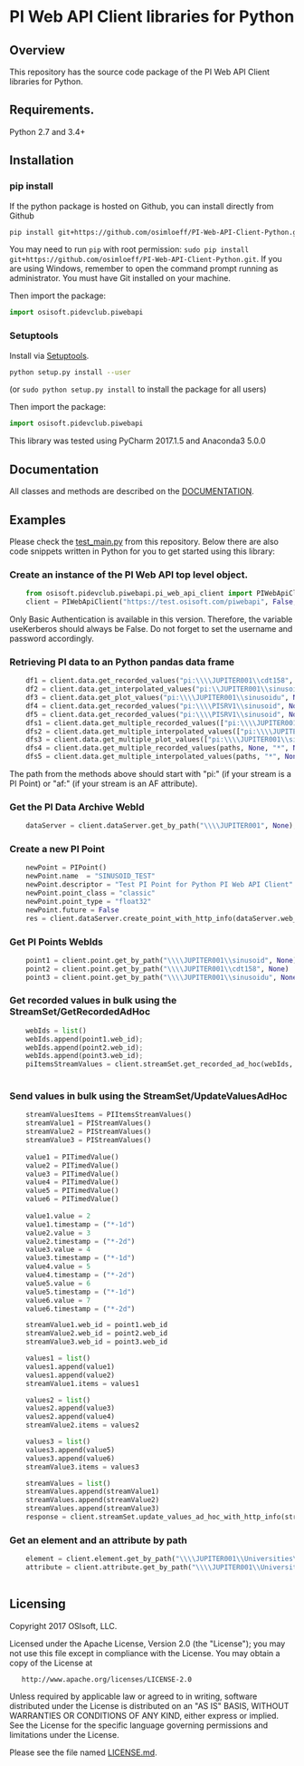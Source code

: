 PI Web API Client libraries for Python
===

## Overview
This repository has the source code package of the PI Web API Client libraries for Python.

## Requirements.

Python 2.7 and 3.4+


## Installation
### pip install

If the python package is hosted on Github, you can install directly from Github

```sh
pip install git+https://github.com/osimloeff/PI-Web-API-Client-Python.git
```
You may need to run `pip` with root permission: `sudo pip install git+https://github.com/osimloeff/PI-Web-API-Client-Python.git`. If you are using Windows, remember to open the command prompt running as administrator. You must have Git installed on your machine.

Then import the package:
```python
import osisoft.pidevclub.piwebapi 
```

### Setuptools

Install via [Setuptools](http://pypi.python.org/pypi/setuptools).

```sh
python setup.py install --user
```
(or `sudo python setup.py install` to install the package for all users)

Then import the package:
```python
import osisoft.pidevclub.piwebapi
```

This library was tested using PyCharm 2017.1.5 and Anaconda3 5.0.0

## Documentation

All classes and methods are described on the [DOCUMENTATION](DOCUMENTATION.md). 

 
## Examples

Please check the [test_main.py](/test/test_main.py) from this repository. Below there are also code snippets written in Python for you to get started using this library:


### Create an instance of the PI Web API top level object.

```python
    from osisoft.pidevclub.piwebapi.pi_web_api_client import PIWebApiClient
    client = PIWebApiClient("https://test.osisoft.com/piwebapi", False, "username", "password", True)  
``` 

Only Basic Authentication is available in this version. Therefore, the variable useKerberos should always be False. Do not forget to set the username and password accordingly.


### Retrieving PI data to an Python pandas data frame


```python
    df1 = client.data.get_recorded_values("pi:\\\\JUPITER001\\cdt158", None, None, "*-9d", None, None, None, None, "*-10d", None)df4 = client.data.get_multiple_recorded_values(["pi:\\JUPITER001\sinusoid", "pi:\\JUPITER001\sinusoidu", "pi:\\JUPITER001\cdt158"],None, "*", None, None, None, None, "*-1d", None)
    df2 = client.data.get_interpolated_values("pi:\\JUPITER001\\sinusoidu",None, "*", None, None, "2h", None, "*-1d", None)
    df3 = client.data.get_plot_values("pi:\\\\JUPITER001\\sinusoidu", None, "*", 10, None, "*-3d", None)
    df4 = client.data.get_recorded_values("pi:\\\\PISRV1\\sinusoid", None, None, "*", None, None, None, "items.value;items.timestamp", "*-1d", None)
    df5 = client.data.get_recorded_values("pi:\\\\PISRV1\\sinusoid", None, None, "*", None, None, None, "items.good;items.questionable;items.substituted", "*-1d", None)
	dfs1 = client.data.get_multiple_recorded_values(["pi:\\\\JUPITER001\\sinusoid", "pi:\\\\JUPITER001\\sinusoidu", "pi:\\\\JUPITER001\\cdt158", "af:\\\\JUPITER001\\Vitens\\Vitens\\Friesland province\\01 Production sites\\Production Site Noordbergum\\Distribution\\Quality|pH"],None, "*", None, None, None, None, "*-1d", None)
    dfs2 = client.data.get_multiple_interpolated_values(["pi:\\\\JUPITER001\\sinusoid", "pi:\\\\JUPITER001\\sinusoidu", "pi:\\\\JUPITER001\\cdt158", "af:\\\\JUPITER001\\Vitens\\Vitens\\Friesland province\\01 Production sites\\Production Site Noordbergum\\Distribution\\Quality|pH"], "*", None, None, "1d", None, "*-5d", None)
    dfs3 = client.data.get_multiple_plot_values(["pi:\\\\JUPITER001\\sinusoid", "pi:\\\\JUPITER001\\sinusoidu", "pi:\\\\JUPITER001\\cdt158", "af:\\\\JUPITER001\\Vitens\\Vitens\\Friesland province\\01 Production sites\\Production Site Noordbergum\\Distribution\\Quality|pH"], "*", 10, None, "*-1d", None)
    dfs4 = client.data.get_multiple_recorded_values(paths, None, "*", None, None, None, "items.items.value;items.items.timestamp", "*-1d", None)
    dfs5 = client.data.get_multiple_interpolated_values(paths, "*", None, None, "1h", "items.items.value;items.items.timestamp", "*-5d", None)
```

The path from the methods above should start with "pi:" (if your stream is a PI Point) or "af:" (if your stream is an AF attribute).




### Get the PI Data Archive WebId

```python
    dataServer = client.dataServer.get_by_path("\\\\JUPITER001", None);
```

### Create a new PI Point

```python
    newPoint = PIPoint()
    newPoint.name  = "SINUSOID_TEST"
    newPoint.descriptor = "Test PI Point for Python PI Web API Client"
    newPoint.point_class = "classic"
    newPoint.point_type = "float32"
    newPoint.future = False
    res = client.dataServer.create_point_with_http_info(dataServer.web_id, newPoint);         
```

### Get PI Points WebIds

```python
    point1 = client.point.get_by_path("\\\\JUPITER001\\sinusoid", None)
    point2 = client.point.get_by_path("\\\\JUPITER001\\cdt158", None)
    point3 = client.point.get_by_path("\\\\JUPITER001\\sinusoidu", None)
```

### Get recorded values in bulk using the StreamSet/GetRecordedAdHoc

```python
    webIds = list()
    webIds.append(point1.web_id);
    webIds.append(point2.web_id);
    webIds.append(point3.web_id);
    piItemsStreamValues = client.streamSet.get_recorded_ad_hoc(webIds, None, "*", None, True, 1000, None, "*-3d", None);
            
```

### Send values in bulk using the StreamSet/UpdateValuesAdHoc

```python
    streamValuesItems = PIItemsStreamValues()
    streamValue1 = PIStreamValues()
    streamValue2 = PIStreamValues()
    streamValue3 = PIStreamValues()
	
    value1 = PITimedValue()
    value2 = PITimedValue()
    value3 = PITimedValue()
    value4 = PITimedValue()
    value5 = PITimedValue()
    value6 = PITimedValue()
	
    value1.value = 2
    value1.timestamp = ("*-1d")
    value2.value = 3
    value2.timestamp = ("*-2d")
    value3.value = 4
    value3.timestamp = ("*-1d")
    value4.value = 5
    value4.timestamp = ("*-2d")
    value5.value = 6
    value5.timestamp = ("*-1d")
    value6.value = 7
    value6.timestamp = ("*-2d")

    streamValue1.web_id = point1.web_id
    streamValue2.web_id = point2.web_id
    streamValue3.web_id = point3.web_id

    values1 = list()
    values1.append(value1)
    values1.append(value2)
    streamValue1.items = values1

    values2 = list()
    values2.append(value3)
    values2.append(value4)
    streamValue2.items = values2

    values3 = list()
    values3.append(value5)
    values3.append(value6)
    streamValue3.items = values3

    streamValues = list()
    streamValues.append(streamValue1)
    streamValues.append(streamValue2)
    streamValues.append(streamValue3)
    response = client.streamSet.update_values_ad_hoc_with_http_info(streamValues, None, None)
```


### Get an element and an attribute by path

```python
    element = client.element.get_by_path("\\\\JUPITER001\\Universities\\UC Davis", None)
    attribute = client.attribute.get_by_path("\\\\JUPITER001\\Universities\\UC Davis\\Buildings|Campus Average EUI", "Name")
           
```





## Licensing
Copyright 2017 OSIsoft, LLC.

   Licensed under the Apache License, Version 2.0 (the "License");
   you may not use this file except in compliance with the License.
   You may obtain a copy of the License at

       http://www.apache.org/licenses/LICENSE-2.0

   Unless required by applicable law or agreed to in writing, software
   distributed under the License is distributed on an "AS IS" BASIS,
   WITHOUT WARRANTIES OR CONDITIONS OF ANY KIND, either express or implied.
   See the License for the specific language governing permissions and
   limitations under the License.
   
Please see the file named [LICENSE.md](LICENSE.md).
